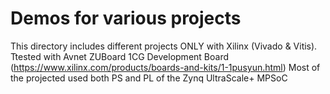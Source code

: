 # Demos for various projects

 This directory includes different projects ONLY with Xilinx (Vivado & Vitis).
 Ttested with Avnet ZUBoard 1CG Development Board (https://www.xilinx.com/products/boards-and-kits/1-1pusyun.html)
 Most of the projected used both PS and PL of the Zynq UltraScale+ MPSoC
